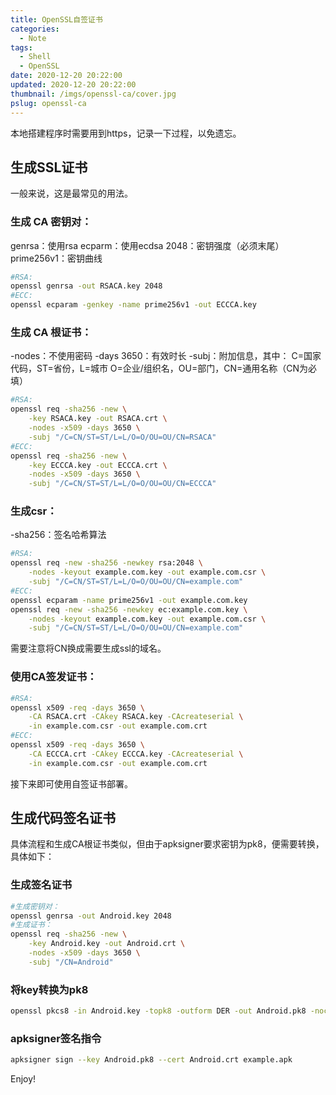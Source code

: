 ```yaml
---
title: OpenSSL自签证书
categories:
  - Note
tags:
  - Shell
  - OpenSSL
date: 2020-12-20 20:22:00
updated: 2020-12-20 20:22:00
thumbnail: /imgs/openssl-ca/cover.jpg
pslug: openssl-ca
---
```

本地搭建程序时需要用到https，记录一下过程，以免遗忘。

<!--more-->

## 生成SSL证书
一般来说，这是最常见的用法。
### 生成 CA 密钥对：
genrsa：使用rsa
ecparm：使用ecdsa
2048：密钥强度（必须末尾）
prime256v1：密钥曲线

```bash
#RSA:
openssl genrsa -out RSACA.key 2048
#ECC:
openssl ecparam -genkey -name prime256v1 -out ECCCA.key
```

### 生成 CA 根证书：
-nodes：不使用密码
-days 3650：有效时长
-subj：附加信息，其中：
C=国家代码，ST=省份，L=城市
O=企业/组织名，OU=部门，CN=通用名称（CN为必填）

```bash
#RSA:
openssl req -sha256 -new \
	-key RSACA.key -out RSACA.crt \
	-nodes -x509 -days 3650 \
	-subj "/C=CN/ST=ST/L=L/O=O/OU=OU/CN=RSACA"
#ECC:
openssl req -sha256 -new \
	-key ECCCA.key -out ECCCA.crt \
	-nodes -x509 -days 3650 \
	-subj "/C=CN/ST=ST/L=L/O=O/OU=OU/CN=ECCCA"
```

### 生成csr：
-sha256：签名哈希算法
```bash
#RSA:
openssl req -new -sha256 -newkey rsa:2048 \
	-nodes -keyout example.com.key -out example.com.csr \
	-subj "/C=CN/ST=ST/L=L/O=O/OU=OU/CN=example.com"
#ECC:
openssl ecparam -name prime256v1 -out example.com.key
openssl req -new -sha256 -newkey ec:example.com.key \
	-nodes -keyout example.com.key -out example.com.csr \
	-subj "/C=CN/ST=ST/L=L/O=O/OU=OU/CN=example.com"
```
需要注意将CN换成需要生成ssl的域名。

### 使用CA签发证书：
```bash
#RSA:
openssl x509 -req -days 3650 \
	-CA RSACA.crt -CAkey RSACA.key -CAcreateserial \
	-in example.com.csr -out example.com.crt
#ECC:
openssl x509 -req -days 3650 \
	-CA ECCCA.crt -CAkey ECCCA.key -CAcreateserial \
	-in example.com.csr -out example.com.crt
```
接下来即可使用自签证书部署。

## 生成代码签名证书
具体流程和生成CA根证书类似，但由于apksigner要求密钥为pk8，便需要转换，具体如下：
### 生成签名证书
```bash
#生成密钥对：
openssl genrsa -out Android.key 2048
#生成证书：
openssl req -sha256 -new \
	-key Android.key -out Android.crt \
	-nodes -x509 -days 3650 \
	-subj "/CN=Android"
```
### 将key转换为pk8
```bash
openssl pkcs8 -in Android.key -topk8 -outform DER -out Android.pk8 -nocrypt
```
### apksigner签名指令
```bash
apksigner sign --key Android.pk8 --cert Android.crt example.apk
```

Enjoy!